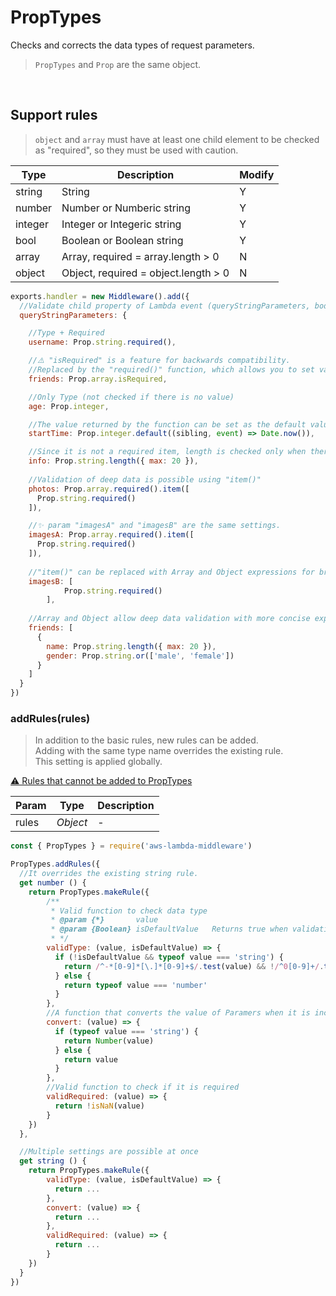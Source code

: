 # PropTypes
Checks and corrects the data types of request parameters.
> `PropTypes` and `Prop` are the same object.   

&nbsp;

## Support rules
> `object` and `array` must have at least one child element to be checked as "required", so they must be used with caution.

| Type | Description | Modify |
| --- | --- | --- |
| string | String | Y |
| number | Number or Numberic string | Y |
| integer | Integer or Integeric string | Y |
| bool | Boolean or Boolean string | Y |
| array | Array, required = array.length > 0 | N |
| object | Object, required = object.length > 0 | N |

```js
exports.handler = new Middleware().add({
  //Validate child property of Lambda event (queryStringParameters, body, pathParameters ...)
  queryStringParameters: {

    //Type + Required
    username: Prop.string.required(),

    //⚠️ "isRequired" is a feature for backwards compatibility.
    //Replaced by the "required()" function, which allows you to set various options.
    friends: Prop.array.isRequired,

    //Only Type (not checked if there is no value)
    age: Prop.integer,

    //The value returned by the function can be set as the default value.
    startTime: Prop.integer.default((sibling, event) => Date.now()),

    //Since it is not a required item, length is checked only when there is a value.
    info: Prop.string.length({ max: 20 }),
    
    //Validation of deep data is possible using "item()"
    photos: Prop.array.required().item([
      Prop.string.required()
    ]),

    //✨ param "imagesA" and "imagesB" are the same settings.
    imagesA: Prop.array.required().item([
      Prop.string.required()
    ]),
    
    //"item()" can be replaced with Array and Object expressions for brevity.
    imagesB: [
			Prop.string.required()
		],
    
    //Array and Object allow deep data validation with more concise expressions.
    friends: [
      {
        name: Prop.string.length({ max: 20 }),
        gender: Prop.string.or(['male', 'female'])
      }
    ]
  }
})
```

### addRules(rules)   
> In addition to the basic rules, new rules can be added.   
> Adding with the same type name overrides the existing rule.   
> This setting is applied globally.   

[⚠️ Rules that cannot be added to PropTypes](RESERVED_PROPS.md)

| Param | Type | Description |
| --- | --- | --- |
| rules | *Object* | - |

```js
const { PropTypes } = require('aws-lambda-middleware')

PropTypes.addRules({
  //It overrides the existing string rule.
  get number () {
    return PropTypes.makeRule({
        /**
         * Valid function to check data type
         * @param {*}		value
         * @param {Boolean}	isDefaultValue	 Returns true when validating the value type set as the default.
         * */
        validType: (value, isDefaultValue) => {
          if (!isDefaultValue && typeof value === 'string') {
            return /^-*[0-9]*[\.]*[0-9]+$/.test(value) && !/^0[0-9]+/.test(value) && !/^-0[0-9]+/.test(value) && !(value.length === 1 && value === '-')
          } else {
            return typeof value === 'number'
          }
        },
        //A function that converts the value of Paramers when it is incorrectly converted to a string. (Set only when necessary)
        convert: (value) => {
          if (typeof value === 'string') {
            return Number(value)
          } else {
            return value
          }
        },
        //Valid function to check if it is required
        validRequired: (value) => {
          return !isNaN(value)
        }
    })
  },

  //Multiple settings are possible at once
  get string () {
    return PropTypes.makeRule({ 
        validType: (value, isDefaultValue) => {
          return ...
        },
        convert: (value) => {
          return ...
        },
        validRequired: (value) => {
          return ...
        }
    })
  }
})
```